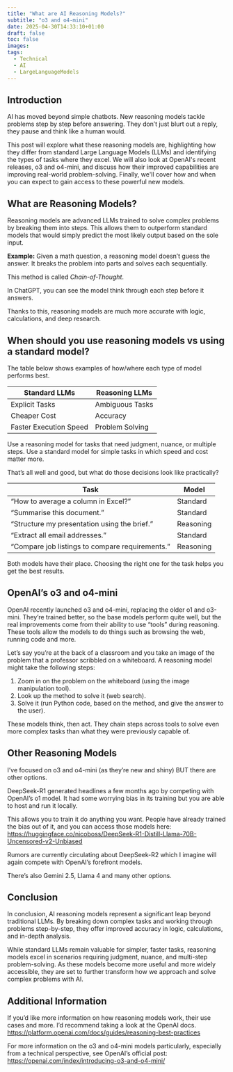 ```yaml
---
title: "What are AI Reasoning Models?"
subtitle: "o3 and o4-mini"
date: 2025-04-30T14:33:10+01:00
draft: false
toc: false
images:
tags:
  - Technical
  - AI
  - LargeLanguageModels
---
```


## Introduction

AI has moved beyond simple chatbots. New reasoning models tackle problems step by step before answering. They don’t just blurt out a reply, they pause and think like a human would.

This post will explore what these reasoning models are, highlighting how they differ from standard Large Language Models (LLMs) and identifying the types of tasks where they excel. We will also look at OpenAI's recent releases, o3 and o4-mini, and discuss how their improved capabilities are improving real-world problem-solving. Finally, we'll cover how and when you can expect to gain access to these powerful new models.

## What are Reasoning Models?

Reasoning models are advanced LLMs trained to solve complex problems by breaking them into steps. This allows them to outperform standard models that would simply predict the most likely output based on the sole input.

**Example:** Given a math question, a reasoning model doesn’t guess the answer. It breaks the problem into parts and solves each sequentially.

This method is called *Chain-of-Thought*.

In ChatGPT, you can see the model think through each step before it answers.

Thanks to this, reasoning models are much more accurate with logic, calculations, and deep research.

## When should you use reasoning models vs using a standard model?

The table below shows examples of how/where each type of model performs best.

| Standard LLMs          | Reasoning LLMs     |
|------------------------|--------------------|
| Explicit Tasks         | Ambiguous Tasks    |
| Cheaper Cost           | Accuracy           |
| Faster Execution Speed | Problem Solving    |

Use a reasoning model for tasks that need judgment, nuance, or multiple steps.
Use a standard model for simple tasks in which speed and cost matter more.

That’s all well and good, but what do those decisions look like practically?

| Task                                                       | Model     |
|------------------------------------------------------------|-----------|
| “How to average a column in Excel?”                        | Standard  |
| “Summarise this document.”                                 | Standard  |
| “Structure my presentation using the brief.”               | Reasoning |
| “Extract all email addresses.”                             | Standard  |
| “Compare job listings to compare requirements.”            | Reasoning |


Both models have their place. Choosing the right one for the task helps you get the best results.

## OpenAI’s o3 and o4-mini

OpenAI recently launched o3 and o4-mini, replacing the older o1 and o3-mini.
They’re trained better, so the base models perform quite well, but the real improvements come from their ability to use “tools” during reasoning. These tools allow the models to do things such as browsing the web, running code and more.

Let’s say you’re at the back of a classroom and you take an image of the problem that a professor scribbled on a whiteboard. A reasoning model might take the following steps:

1. Zoom in on the problem on the whiteboard (using the image manipulation tool).
2. Look up the method to solve it (web search).
3. Solve it (run Python code, based on the method, and give the answer to the user).

These models think, then act. They chain steps across tools to solve even more complex tasks than what they were previously capable of.

## Other Reasoning Models

I’ve focused on o3 and o4-mini (as they’re new and shiny) BUT there are other options.

DeepSeek-R1 generated headlines a few months ago by competing with OpenAI’s o1 model. It had some worrying bias in its training but you are able to host and run it locally. 

This allows you to train it do anything you want. People have already trained the bias out of it, and you can access those models here: https://huggingface.co/nicoboss/DeepSeek-R1-Distill-Llama-70B-Uncensored-v2-Unbiased

Rumors are currently circulating about DeepSeek-R2 which I imagine will again compete with OpenAI’s forefront models.

There’s also Gemini 2.5, Llama 4 and many other options.

## Conclusion

In conclusion, AI reasoning models represent a significant leap beyond traditional LLMs. By breaking down complex tasks and working through problems step-by-step, they offer improved accuracy in logic, calculations, and in-depth analysis. 

While standard LLMs remain valuable for simpler, faster tasks, reasoning models excel in scenarios requiring judgment, nuance, and multi-step problem-solving. As these models become more useful and more widely accessible, they are set to further transform how we approach and solve complex problems with AI.

## Additional Information

If you’d like more information on how reasoning models work, their use cases and more. I’d recommend taking a look at the OpenAI docs. https://platform.openai.com/docs/guides/reasoning-best-practices

For more information on the o3 and o4-mini models particularly, especially from a technical perspective, see OpenAI’s official post: https://openai.com/index/introducing-o3-and-o4-mini/

